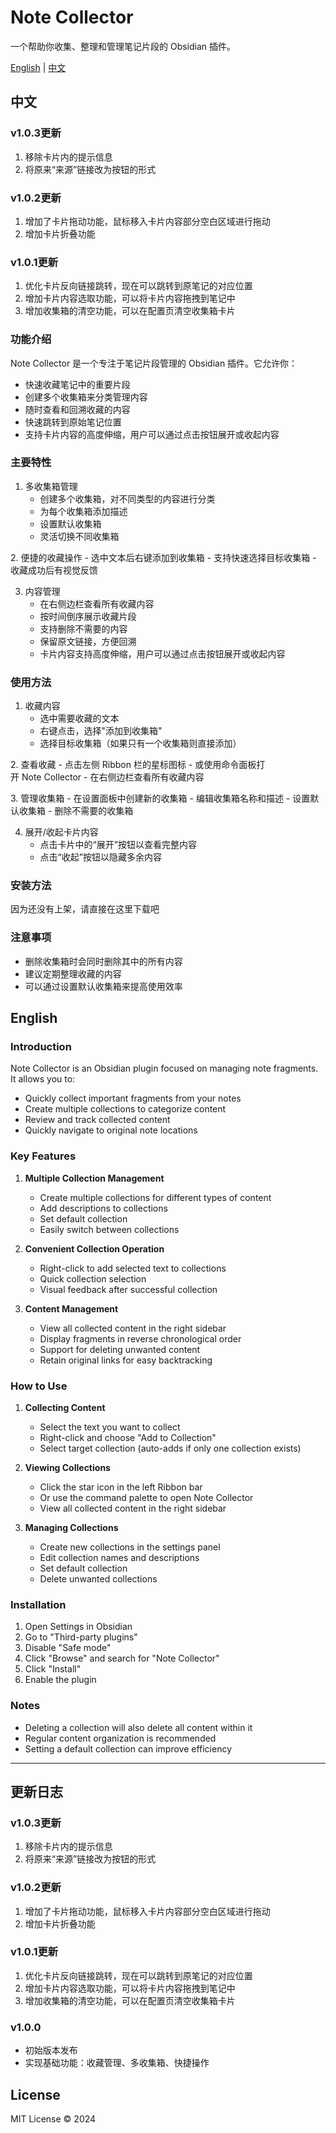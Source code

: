 # Note Collector

一个帮助你收集、整理和管理笔记片段的 Obsidian 插件。

[English](#english) | [中文](#中文)

## 中文
### v1.0.3更新
1. 移除卡片内的提示信息
2. 将原来“来源”链接改为按钮的形式

### v1.0.2更新
1. 增加了卡片拖动功能，鼠标移入卡片内容部分空白区域进行拖动
2. 增加卡片折叠功能

### v1.0.1更新
1. 优化卡片反向链接跳转，现在可以跳转到原笔记的对应位置
2. 增加卡片内容选取功能，可以将卡片内容拖拽到笔记中
3. 增加收集箱的清空功能，可以在配置页清空收集箱卡片

### 功能介绍

Note Collector 是一个专注于笔记片段管理的 Obsidian 插件。它允许你：
- 快速收藏笔记中的重要片段
- 创建多个收集箱来分类管理内容
- 随时查看和回溯收藏的内容
- 快速跳转到原始笔记位置
- 支持卡片内容的高度伸缩，用户可以通过点击按钮展开或收起内容

### 主要特性

1. 多收集箱管理
	- 创建多个收集箱，对不同类型的内容进行分类
	- 为每个收集箱添加描述
	- 设置默认收集箱
	- 灵活切换不同收集箱

2. 便捷的收藏操作
	- 选中文本后右键添加到收集箱
	- 支持快速选择目标收集箱
	- 收藏成功后有视觉反馈

3. 内容管理
	- 在右侧边栏查看所有收藏内容
	- 按时间倒序展示收藏片段
	- 支持删除不需要的内容
	- 保留原文链接，方便回溯
	- 卡片内容支持高度伸缩，用户可以通过点击按钮展开或收起内容

### 使用方法

1. 收藏内容
	- 选中需要收藏的文本
	- 右键点击，选择"添加到收集箱"
	- 选择目标收集箱（如果只有一个收集箱则直接添加）

2. 查看收藏
	- 点击左侧 Ribbon 栏的星标图标
	- 或使用命令面板打开 Note Collector
	- 在右侧边栏查看所有收藏内容

3. 管理收集箱
	- 在设置面板中创建新的收集箱
	- 编辑收集箱名称和描述
	- 设置默认收集箱
	- 删除不需要的收集箱

4. 展开/收起卡片内容
	- 点击卡片中的“展开”按钮以查看完整内容
	- 点击“收起”按钮以隐藏多余内容

### 安装方法
因为还没有上架，请直接在这里下载吧

### 注意事项

- 删除收集箱时会同时删除其中的所有内容
- 建议定期整理收藏的内容
- 可以通过设置默认收集箱来提高使用效率

## English

### Introduction

Note Collector is an Obsidian plugin focused on managing note fragments. It allows you to:

- Quickly collect important fragments from your notes
- Create multiple collections to categorize content
- Review and track collected content
- Quickly navigate to original note locations

### Key Features

1. **Multiple Collection Management**
   - Create multiple collections for different types of content
   - Add descriptions to collections
   - Set default collection
   - Easily switch between collections

2. **Convenient Collection Operation**
   - Right-click to add selected text to collections
   - Quick collection selection
   - Visual feedback after successful collection

3. **Content Management**
   - View all collected content in the right sidebar
   - Display fragments in reverse chronological order
   - Support for deleting unwanted content
   - Retain original links for easy backtracking

### How to Use

1. **Collecting Content**
   - Select the text you want to collect
   - Right-click and choose "Add to Collection"
   - Select target collection (auto-adds if only one collection exists)

2. **Viewing Collections**
   - Click the star icon in the left Ribbon bar
   - Or use the command palette to open Note Collector
   - View all collected content in the right sidebar

3. **Managing Collections**
   - Create new collections in the settings panel
   - Edit collection names and descriptions
   - Set default collection
   - Delete unwanted collections

### Installation

1. Open Settings in Obsidian
2. Go to "Third-party plugins"
3. Disable "Safe mode"
4. Click "Browse" and search for "Note Collector"
5. Click "Install"
6. Enable the plugin

### Notes

- Deleting a collection will also delete all content within it
- Regular content organization is recommended
- Setting a default collection can improve efficiency

---

## 更新日志
### v1.0.3更新
1. 移除卡片内的提示信息
2. 将原来“来源”链接改为按钮的形式

### v1.0.2更新
1. 增加了卡片拖动功能，鼠标移入卡片内容部分空白区域进行拖动
2. 增加卡片折叠功能

### v1.0.1更新
1. 优化卡片反向链接跳转，现在可以跳转到原笔记的对应位置
2. 增加卡片内容选取功能，可以将卡片内容拖拽到笔记中
3. 增加收集箱的清空功能，可以在配置页清空收集箱卡片


### v1.0.0
- 初始版本发布
- 实现基础功能：收藏管理、多收集箱、快捷操作

## License

MIT License © 2024
